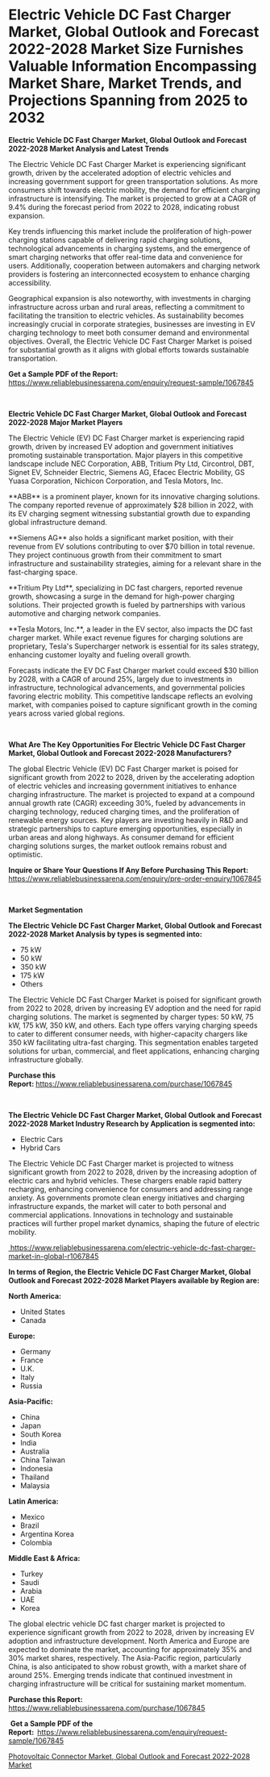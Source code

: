 <p><h1>Electric Vehicle DC Fast Charger Market, Global Outlook and Forecast 2022-2028 Market Size Furnishes Valuable Information Encompassing Market Share, Market Trends, and Projections Spanning from 2025 to 2032</h1></p><p><strong>Electric Vehicle DC Fast Charger Market, Global Outlook and Forecast 2022-2028 Market Analysis and Latest Trends</strong></p>
<p><p>The Electric Vehicle DC Fast Charger Market is experiencing significant growth, driven by the accelerated adoption of electric vehicles and increasing government support for green transportation solutions. As more consumers shift towards electric mobility, the demand for efficient charging infrastructure is intensifying. The market is projected to grow at a CAGR of 9.4% during the forecast period from 2022 to 2028, indicating robust expansion.</p><p>Key trends influencing this market include the proliferation of high-power charging stations capable of delivering rapid charging solutions, technological advancements in charging systems, and the emergence of smart charging networks that offer real-time data and convenience for users. Additionally, cooperation between automakers and charging network providers is fostering an interconnected ecosystem to enhance charging accessibility.</p><p>Geographical expansion is also noteworthy, with investments in charging infrastructure across urban and rural areas, reflecting a commitment to facilitating the transition to electric vehicles. As sustainability becomes increasingly crucial in corporate strategies, businesses are investing in EV charging technology to meet both consumer demand and environmental objectives. Overall, the Electric Vehicle DC Fast Charger Market is poised for substantial growth as it aligns with global efforts towards sustainable transportation.</p></p>
<p><strong>Get a Sample PDF of the Report:&nbsp;</strong> <a href="https://www.reliablebusinessarena.com/enquiry/request-sample/1067845?utm_campaign=2939&utm_medium=2&utm_source=Github&utm_content=ia&utm_term=21032025&utm_id=electric-vehicle-dc-fast-charger-market-global-outlook-and-forecast-2022-2028">https://www.reliablebusinessarena.com/enquiry/request-sample/1067845</a></p>
<p>&nbsp;</p>
<p><strong>Electric Vehicle DC Fast Charger Market, Global Outlook and Forecast 2022-2028 Major Market Players</strong></p>
<p><p>The Electric Vehicle (EV) DC Fast Charger market is experiencing rapid growth, driven by increased EV adoption and government initiatives promoting sustainable transportation. Major players in this competitive landscape include NEC Corporation, ABB, Tritium Pty Ltd, Circontrol, DBT, Signet EV, Schneider Electric, Siemens AG, Efacec Electric Mobility, GS Yuasa Corporation, Nichicon Corporation, and Tesla Motors, Inc.</p><p>**ABB** is a prominent player, known for its innovative charging solutions. The company reported revenue of approximately $28 billion in 2022, with its EV charging segment witnessing substantial growth due to expanding global infrastructure demand.</p><p>**Siemens AG** also holds a significant market position, with their revenue from EV solutions contributing to over $70 billion in total revenue. They project continuous growth from their commitment to smart infrastructure and sustainability strategies, aiming for a relevant share in the fast-charging space.</p><p>**Tritium Pty Ltd**, specializing in DC fast chargers, reported revenue growth, showcasing a surge in the demand for high-power charging solutions. Their projected growth is fueled by partnerships with various automotive and charging network companies.</p><p>**Tesla Motors, Inc.**, a leader in the EV sector, also impacts the DC fast charger market. While exact revenue figures for charging solutions are proprietary, Tesla's Supercharger network is essential for its sales strategy, enhancing customer loyalty and fueling overall growth.</p><p>Forecasts indicate the EV DC Fast Charger market could exceed $30 billion by 2028, with a CAGR of around 25%, largely due to investments in infrastructure, technological advancements, and governmental policies favoring electric mobility. This competitive landscape reflects an evolving market, with companies poised to capture significant growth in the coming years across varied global regions.</p></p>
<p>&nbsp;</p>
<p><strong>What Are The Key Opportunities For Electric Vehicle DC Fast Charger Market, Global Outlook and Forecast 2022-2028 Manufacturers?</strong></p>
<p><p>The global Electric Vehicle (EV) DC Fast Charger market is poised for significant growth from 2022 to 2028, driven by the accelerating adoption of electric vehicles and increasing government initiatives to enhance charging infrastructure. The market is projected to expand at a compound annual growth rate (CAGR) exceeding 30%, fueled by advancements in charging technology, reduced charging times, and the proliferation of renewable energy sources. Key players are investing heavily in R&D and strategic partnerships to capture emerging opportunities, especially in urban areas and along highways. As consumer demand for efficient charging solutions surges, the market outlook remains robust and optimistic.</p></p>
<p><strong>Inquire or Share Your Questions If Any Before Purchasing This Report:</strong> <a href="https://www.reliablebusinessarena.com/enquiry/pre-order-enquiry/1067845?utm_campaign=2939&utm_medium=2&utm_source=Github&utm_content=ia&utm_term=21032025&utm_id=electric-vehicle-dc-fast-charger-market-global-outlook-and-forecast-2022-2028">https://www.reliablebusinessarena.com/enquiry/pre-order-enquiry/1067845</a></p>
<p>&nbsp;</p>
<p><strong>Market Segmentation</strong></p>
<p><strong>The Electric Vehicle DC Fast Charger Market, Global Outlook and Forecast 2022-2028 Market Analysis by types is segmented into:</strong></p>
<p><ul><li>75 kW</li><li>50 kW</li><li>350 kW</li><li>175 kW</li><li>Others</li></ul></p>
<p><p>The Electric Vehicle DC Fast Charger Market is poised for significant growth from 2022 to 2028, driven by increasing EV adoption and the need for rapid charging solutions. The market is segmented by charger types: 50 kW, 75 kW, 175 kW, 350 kW, and others. Each type offers varying charging speeds to cater to different consumer needs, with higher-capacity chargers like 350 kW facilitating ultra-fast charging. This segmentation enables targeted solutions for urban, commercial, and fleet applications, enhancing charging infrastructure globally.</p></p>
<p><strong>Purchase this Report:&nbsp;</strong><a href="https://www.reliablebusinessarena.com/purchase/1067845?utm_campaign=2939&utm_medium=2&utm_source=Github&utm_content=ia&utm_term=21032025&utm_id=electric-vehicle-dc-fast-charger-market-global-outlook-and-forecast-2022-2028">https://www.reliablebusinessarena.com/purchase/1067845</a></p>
<p>&nbsp;</p>
<p><strong>The Electric Vehicle DC Fast Charger Market, Global Outlook and Forecast 2022-2028 Market Industry Research by Application is segmented into:</strong></p>
<p><ul><li>Electric Cars</li><li>Hybrid Cars</li></ul></p>
<p><p>The Electric Vehicle DC Fast Charger market is projected to witness significant growth from 2022 to 2028, driven by the increasing adoption of electric cars and hybrid vehicles. These chargers enable rapid battery recharging, enhancing convenience for consumers and addressing range anxiety. As governments promote clean energy initiatives and charging infrastructure expands, the market will cater to both personal and commercial applications. Innovations in technology and sustainable practices will further propel market dynamics, shaping the future of electric mobility.</p></p>
<p><a href="https://www.reliablebusinessarena.com/electric-vehicle-dc-fast-charger-market-in-global-r1067845?utm_campaign=2939&utm_medium=2&utm_source=Github&utm_content=ia&utm_term=21032025&utm_id=electric-vehicle-dc-fast-charger-market-global-outlook-and-forecast-2022-2028">&nbsp;https://www.reliablebusinessarena.com/electric-vehicle-dc-fast-charger-market-in-global-r1067845</a></p>
<p><strong>In terms of Region, the Electric Vehicle DC Fast Charger Market, Global Outlook and Forecast 2022-2028 Market Players available by Region are:</strong></p>
<p>
    <p> <strong> North America: </strong>
        <ul>
            <li>United States</li>
            <li>Canada</li>
        </ul>
        </p> 
    <p> <strong> Europe: </strong>
        <ul>
            <li>Germany</li>
            <li>France</li>
            <li>U.K.</li>
            <li>Italy</li>
            <li>Russia</li>
        </ul>
        </p> 
    <p> <strong> Asia-Pacific: </strong>
        <ul>
            <li>China</li>
            <li>Japan</li>
            <li>South Korea</li>
            <li>India</li>
            <li>Australia</li>
            <li>China Taiwan</li>
            <li>Indonesia</li>
            <li>Thailand</li>
            <li>Malaysia</li>
        </ul>
        </p> 
    <p> <strong> Latin America: </strong>
        <ul>
            <li>Mexico</li>
            <li>Brazil</li>
            <li>Argentina Korea</li>
            <li>Colombia</li>
        </ul>
        </p> 
    <p> <strong> Middle East & Africa: </strong>
        <ul>
            <li>Turkey</li>
            <li>Saudi</li>
            <li>Arabia</li>
            <li>UAE</li>
            <li>Korea</li>
        </ul>
    </p>
    </p>
<p><p>The global electric vehicle DC fast charger market is projected to experience significant growth from 2022 to 2028, driven by increasing EV adoption and infrastructure development. North America and Europe are expected to dominate the market, accounting for approximately 35% and 30% market shares, respectively. The Asia-Pacific region, particularly China, is also anticipated to show robust growth, with a market share of around 25%. Emerging trends indicate that continued investment in charging infrastructure will be critical for sustaining market momentum.</p></p>
<p><strong>Purchase this Report: </strong><a href="https://www.reliablebusinessarena.com/purchase/1067845?utm_campaign=2939&utm_medium=2&utm_source=Github&utm_content=ia&utm_term=21032025&utm_id=electric-vehicle-dc-fast-charger-market-global-outlook-and-forecast-2022-2028">https://www.reliablebusinessarena.com/purchase/1067845</a></p>
<p>&nbsp;<strong>Get a Sample PDF of the Report:&nbsp;&nbsp;</strong><a href="https://www.reliablebusinessarena.com/enquiry/request-sample/1067845?utm_campaign=2939&utm_medium=2&utm_source=Github&utm_content=ia&utm_term=21032025&utm_id=electric-vehicle-dc-fast-charger-market-global-outlook-and-forecast-2022-2028">https://www.reliablebusinessarena.com/enquiry/request-sample/1067845</a></p>
<p><strong></strong></p>
<p><p><a href="https://github.com/balapopepi/Market-Research-Report-List-1/blob/main/photovoltaic-connector-market-global-outlook-and-forecast-2022-2028-market.md?utm_campaign=2939&utm_medium=2&utm_source=Github&utm_content=ia&utm_term=21032025&utm_id=electric-vehicle-dc-fast-charger-market-global-outlook-and-forecast-2022-2028">Photovoltaic Connector Market, Global Outlook and Forecast 2022-2028 Market</a></p></p>